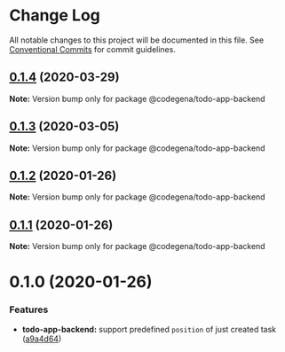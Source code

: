 # Change Log

All notable changes to this project will be documented in this file.
See [Conventional Commits](https://conventionalcommits.org) for commit guidelines.

## [0.1.4](https://github.com/koshevy/codegena/compare/@codegena/todo-app-backend@0.1.3...@codegena/todo-app-backend@0.1.4) (2020-03-29)

**Note:** Version bump only for package @codegena/todo-app-backend





## [0.1.3](https://github.com/koshevy/codegena/compare/@codegena/todo-app-backend@0.1.2...@codegena/todo-app-backend@0.1.3) (2020-03-05)

**Note:** Version bump only for package @codegena/todo-app-backend





## [0.1.2](https://github.com/koshevy/codegena/compare/@codegena/todo-app-backend@0.1.1...@codegena/todo-app-backend@0.1.2) (2020-01-26)

**Note:** Version bump only for package @codegena/todo-app-backend





## [0.1.1](https://github.com/koshevy/codegena/compare/@codegena/todo-app-backend@0.1.0...@codegena/todo-app-backend@0.1.1) (2020-01-26)

**Note:** Version bump only for package @codegena/todo-app-backend





# 0.1.0 (2020-01-26)


### Features

* **todo-app-backend:** support predefined `position` of just created task ([a9a4d64](https://github.com/koshevy/codegena/commit/a9a4d6497abc46a45621d7984e01c4e45ec565a9))
